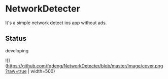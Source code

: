 # NetworkDetecter

It's a simple network detect ios app without ads.

## Status
developing


![](https://github.com/fqdeng/NetworkDetecter/blob/master/Image/cover.png?raw=true | width=500)
